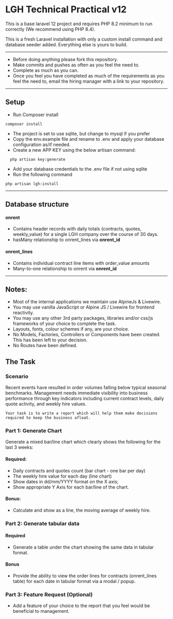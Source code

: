 # LGH Technical Practical v12

This is a base laravel 12 project and requires PHP 8.2 minimum to run correctly (We recommend using PHP 8.4).

This is a fresh Laravel installation with only a custom install command and database seeder added. Everything else is yours to build.

---

- Before doing anything please fork this repository.
- Make commits and pushes as often as you feel the need to.
- Complete as much as you can.
- Once you feel you have completed as much of the requirements as you feel the need to, email the hiring manager with a link to your repository.
---

## Setup

- Run Composer install
```
composer install
```
- The project is set to use sqlite, but change to mysql if you prefer
- Copy the env.example file and rename to .env and apply your database configuration as/if needed.
- Create a new APP KEY using the below artisan command:
```
  php artisan key:generate
```
- Add your database credentials to the .env file if not using sqlite
- Run the following command
```
php artisan lgh:install
```

---

## Database structure

#### onrent

- Contains header records with daily totals (contracts, quotes, weekly_value) for a single LGH company over the course of 30 days.
- hasMany relationship to onrent_lines via **onrent_id**

#### onrent_lines

- Contains individual contract line items with order_value amounts
- Many-to-one relationship to onrent via **onrent_id**

---

## Notes:

- Most of the internal applications we maintain use AlpineJs & Livewire.
- You may use vanilla JavaScript or Alpine JS / Livewire for frontend reactivity.
- You may use any other 3rd party packages, libraries and/or css/js frameworks of your choice to complete the task.
- Layouts, fonts, colour schemes if any, are your choice.
- No Models, Factories, Controllers or Components have been created. This has been left to your decision.
- No Routes have been defined.

## The Task

### Scenario

Recent events have resulted in order volumes falling below typical seasonal benchmarks. Management needs immediate visibility into business performance through key indicators including current contract levels, daily quote activity, and weekly hire values.

    Your task is to write a report which will help them make decisions required to keep the business afloat.

### Part 1: Generate Chart

Generate a mixed bar/line chart which clearly shows the following for the last 3 weeks:

#### Required:

- Daily contracts and quotes count (bar chart - one bar per day)
- The weekly hire value for each day (line chart)
- Show dates in dd/mm/YYYY format on the X axis;
- Show appropriate Y Axis for each bar/line of the chart.

#### Bonus:

- Calculate and show as a line, the moving average of weekly hire.

### Part 2: Generate tabular data

#### Required

- Generate a table under the chart showing the same data in tabular format.

#### Bonus

- Provide the ability to view the order lines for contracts (onrent_lines table) for each date in tabular format via a modal / popup.

### Part 3: Feature Request (Optional)

- Add a feature of your choice to the report that you feel would be beneficial to management.
